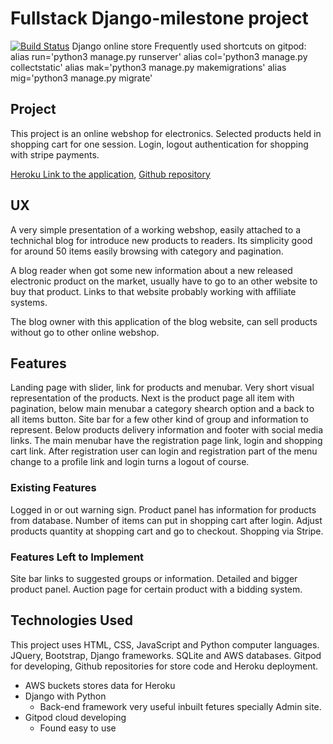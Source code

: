 # Fullstack Django-milestone project
[![Build Status](https://travis-ci.org/aticodein/django-milestone.svg?branch=master)](https://travis-ci.org/aticodein/django-milestone)
Django online store
Frequently used shortcuts on gitpod:
alias run='python3 manage.py runserver'
alias col='python3 manage.py collectstatic'
alias mak='python3 manage.py makemigrations'
alias mig='python3 manage.py migrate'


## Project 

This project is an online webshop for electronics. 
Selected products held in shopping cart for one session.
Login, logout authentication for shopping with stripe payments.


 [Heroku Link to the application](https://milestone-4-django-project.herokuapp.com),
 [Github repository](https://github.com/aticodein/django-milestone)

## UX

A very simple presentation of a working webshop, easily attached to a technichal blog for introduce new products to readers.
Its simplicity good for around 50 items easily browsing with category and pagination.

A blog reader when got some new information about a new released electronic product on the market,
usually have to go to an other website to buy that product. Links to that website probably working with affiliate systems.

The blog owner with this application of the blog website, can sell products without go to other online webshop.

## Features

Landing page with slider, link for products and menubar. Very short visual representation of the products.
Next is the product page all item with pagination, below main menubar a category shearch option and a back to all items button.
Site bar for a few other kind of group and information to represent. 
Below products delivery information and footer with social media links.
The main menubar have the registration page link, login and shopping cart link. After registration
user can login and registration part of the menu change to a profile link and login turns a logout of course.

### Existing Features

Logged in or out warning sign.
Product panel has information for products from database.
Number of items can put in shopping cart after login.
Adjust products quantity at shopping cart and go to checkout.
Shopping via Stripe.


### Features Left to Implement

Site bar links to suggested groups or information.
Detailed and bigger product panel.
Auction page for certain product with a bidding system.

## Technologies Used

This project uses HTML, CSS, JavaScript and Python computer languages.
JQuery, Bootstrap, Django frameworks. 
SQLite and AWS databases.
Gitpod for developing, Github repositories for store code and Heroku deployment.

- AWS buckets stores data for Heroku
- Django with Python
  - Back-end framework very useful inbuilt fetures specially Admin site.
- Gitpod cloud developing
  - Found easy to use   





